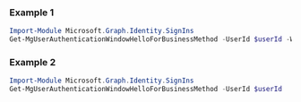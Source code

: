 ### Example 1
``` powershell
Import-Module Microsoft.Graph.Identity.SignIns
Get-MgUserAuthenticationWindowHelloForBusinessMethod -UserId $userId -WindowsHelloForBusinessAuthenticationMethodId $windowsHelloForBusinessAuthenticationMethodId
```
### Example 2
``` powershell
Import-Module Microsoft.Graph.Identity.SignIns
Get-MgUserAuthenticationWindowHelloForBusinessMethod -UserId $userId
```
